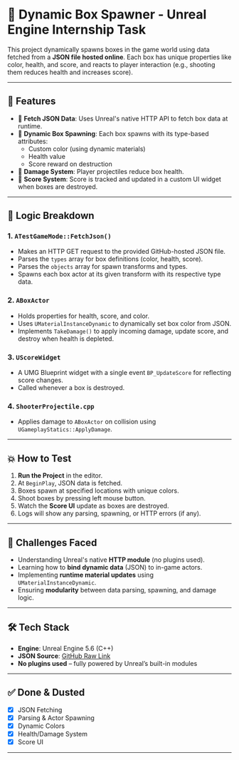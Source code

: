   # 🎯 Dynamic Box Spawner - Unreal Engine Internship Task

This project dynamically spawns boxes in the game world using data fetched from a **JSON file hosted online**. Each box has unique properties like color, health, and score, and reacts to player interaction (e.g., shooting them reduces health and increases score).

---

## 🚀 Features

- 📡 **Fetch JSON Data**: Uses Unreal's native HTTP API to fetch box data at runtime.
- 🎨 **Dynamic Box Spawning**: Each box spawns with its type-based attributes:
  - Custom color (using dynamic materials)
  - Health value
  - Score reward on destruction
- 🎯 **Damage System**: Player projectiles reduce box health.
- 🧠 **Score System**: Score is tracked and updated in a custom UI widget when boxes are destroyed.

---

## 🧠 Logic Breakdown

### 1. `ATestGameMode::FetchJson()`
- Makes an HTTP GET request to the provided GitHub-hosted JSON file.
- Parses the `types` array for box definitions (color, health, score).
- Parses the `objects` array for spawn transforms and types.
- Spawns each box actor at its given transform with its respective type data.

### 2. `ABoxActor`
- Holds properties for health, score, and color.
- Uses `UMaterialInstanceDynamic` to dynamically set box color from JSON.
- Implements `TakeDamage()` to apply incoming damage, update score, and destroy when health is depleted.

### 3. `UScoreWidget`
- A UMG Blueprint widget with a single event `BP_UpdateScore` for reflecting score changes.
- Called whenever a box is destroyed.

### 4. `ShooterProjectile.cpp`
- Applies damage to `ABoxActor` on collision using `UGameplayStatics::ApplyDamage`.

---

## 💥 How to Test

1. **Run the Project** in the editor.
2. At `BeginPlay`, JSON data is fetched.
3. Boxes spawn at specified locations with unique colors.
4. Shoot boxes by pressing left mouse button.
5. Watch the **Score UI** update as boxes are destroyed.
6. Logs will show any parsing, spawning, or HTTP errors (if any).

---

## 🤯 Challenges Faced

- Understanding Unreal's native **HTTP module** (no plugins used).
- Learning how to **bind dynamic data** (JSON) to in-game actors.
- Implementing **runtime material updates** using `UMaterialInstanceDynamic`.
- Ensuring **modularity** between data parsing, spawning, and damage logic.

---

## 🛠 Tech Stack

- **Engine**: Unreal Engine 5.6 (C++)
- **JSON Source**: [GitHub Raw Link](https://raw.githubusercontent.com/CyrusCHAU/Varadise-Technical-Test/refs/heads/main/data.json)
- **No plugins used** – fully powered by Unreal’s built-in modules
        
---

## ✅ Done & Dusted

- [x] JSON Fetching
- [x] Parsing & Actor Spawning
- [x] Dynamic Colors
- [x] Health/Damage System
- [x] Score UI

---


